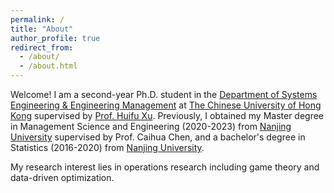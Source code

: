 ```yaml
---
permalink: /
title: "About"
author_profile: true
redirect_from: 
  - /about/
  - /about.html
---
```


Welcome! I am a second-year Ph.D. student in the [Department of Systems Engineering & Engineering Management](https://www.se.cuhk.edu.hk/) at [The Chinese University of Hong Kong](https://www.cuhk.edu.hk/) supervised by [Prof. Huifu Xu](https://www1.se.cuhk.edu.hk/~hfxu/). Previously, I obtained my Master degree in Management Science and Engineering (2020-2023) from [Nanjing University](https://sme.nju.edu.cn/englishversion/main.htm) supervised by Prof. Caihua Chen, and a bachelor's degree in Statistics (2016-2020) from [Nanjing University](https://math.nju.edu.cn/en/index.html).

My research interest lies in operations research including game theory and data-driven optimization.

